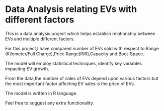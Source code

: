 # Data Analysis relating EVs with different factors

This is a data analysis project which helps establish relationship between EVs and multiple different factors.

For this project,I have compared number of EVs sold with respect to Range (Kilometer/Full Charge),Price Range(INR),Capacity and Boot-Space.

The model will employ statistical techniques, identify key variables impacting EV growth.

From the data,the number of sales of EVs depend upon various factors but the most important factor affecting EV sales is the price of EVs.

The model is written in R language.

Feel free to suggest any extra functionality.
